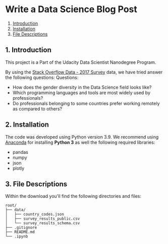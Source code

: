 # Write a Data Science Blog Post

1. [Introduction](#intro)
2. [Installation](#install)
3. [File Descriptions](#file_desc)

<a name="intro"></a>
## 1. Introduction

This project is a Part of the Udacity Data Scientist Nanodegree Program.

By using the [Stack Overflow Data - 2017 Survey](https://www.kaggle.com/stackoverflow/so-survey-2017) data, we have tried answer the following questions:
Questions:
  - How does the gender diversity in the Data Science field looks like?
  - Which programming languages and tools are most widely used by professionals?
  - Do professionals belonging to some countries prefer working remotely as compared to others?

<a name="install"></a>
## 2. Installation
The code was developed using Python version 3.9. We recommend using [Anaconda](https://docs.anaconda.com/anaconda/install/index.html) for installing **Python 3** as well the following required libraries:
  - pandas
  - numpy
  - json
  - plotly

<a name="file_desc"></a>
## 3. File Descriptions

Within the download you'll find the following directories and files:
```
root/
├── data/
│   ├── country_codes.json
│   ├── survey_results_public.csv
│   └── survey_results_schema.csv
├── .gitignore
├── README.md
└── .ipynb
```
